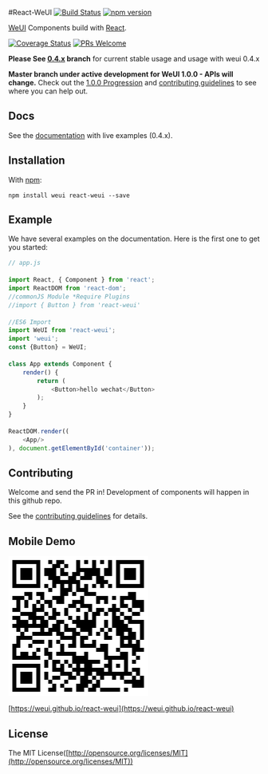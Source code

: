 #React-WeUI [![Build Status](https://travis-ci.org/weui/react-weui.svg?branch=master)](https://travis-ci.org/weui/react-weui) [![npm version](https://img.shields.io/npm/v/react-weui.svg)](https://www.npmjs.org/package/react-weui)

[WeUI](https://github.com/weui/weui) Components build with [React](http://facebook.github.io/react/).

[![Coverage Status](https://coveralls.io/repos/github/weui/react-weui/badge.svg?branch=master)](https://coveralls.io/github/weui/react-weui?branch=master)  [![PRs Welcome](https://img.shields.io/badge/PRs-welcome-brightgreen.svg)](CONTRIBUTING.md#pull-requests)

__Please See [0.4.x](https://github.com/weui/react-weui/tree/0.4.x) branch__ for current stable usage and usage with weui 0.4.x

__Master branch under active development for WeUI 1.0.0 - APIs will change.__ Check out the [1.0.0 Progression](https://github.com/weui/react-weui/projects/1) and [contributing guidelines](https://github.com/n7best/react-weui-1/blob/master/CONTRIBUTING.md) to see where you can help out.

## Docs


See the [documentation](https://n7best.github.io/react-weui-doc-0.4.0) with live examples (0.4.x).

## Installation

With [npm](http://npmjs.com/):

```
npm install weui react-weui --save
```

## Example

We have several examples on the documentation. Here is the first one to get you started:
```javascript
// app.js

import React, { Component } from 'react';
import ReactDOM from 'react-dom';
//commonJS Module *Require Plugins
//import { Button } from 'react-weui'

//ES6 Import
import WeUI from 'react-weui';
import 'weui';
const {Button} = WeUI;

class App extends Component {
    render() {
        return (
            <Button>hello wechat</Button>
        );
    }
}

ReactDOM.render((
    <App/>
), document.getElementById('container'));

```

## Contributing

Welcome and send the PR in! Development of components will happen in this github repo.

See the [contributing guidelines](https://github.com/n7best/react-weui-1/blob/master/CONTRIBUTING.md) for details.

## Mobile Demo

![react-weui](./docs/qrcode.png)

[https://weui.github.io/react-weui](https://weui.github.io/react-weui)

## License

The MIT License([http://opensource.org/licenses/MIT](http://opensource.org/licenses/MIT))



